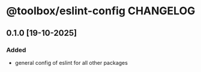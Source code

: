 # @toolbox/eslint-config CHANGELOG

## 0.1.0 [19-10-2025]

### Added

- general config of eslint for all other packages
